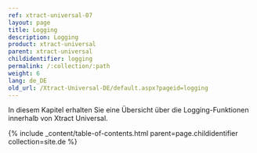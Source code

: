 ```yaml
---
ref: xtract-universal-07
layout: page
title: Logging
description: Logging
product: xtract-universal
parent: xtract-universal
childidentifier: logging
permalink: /:collection/:path
weight: 6
lang: de_DE
old_url: /Xtract-Universal-DE/default.aspx?pageid=logging
---
```


In diesem Kapitel erhalten Sie eine Übersicht über die Logging-Funktionen innerhalb von Xtract Universal.

{% include _content/table-of-contents.html parent=page.childidentifier collection=site.de %}